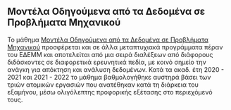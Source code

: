 ## Μοντέλα Οδηγούμενα από τα Δεδομένα σε Προβλήματα Μηχανικού

Το μάθημα [Μοντέλα Οδηγούμενα από τα Δεδομένα σε Προβλήματα Μηχανικού](https://dsml.ece.ntua.gr/studies/courses/montela-odegoymena-apo-ta-dedomena-se-problemata-mechanikoy) προσφέρεται και σε άλλα μεταπτυχιακά προγράμματα πέραν του ΕΔΕΜΜ και αποτελείται από μια σειρά διαλέξεων από διάφορους διδάσκοντες σε διαφορετικά ερευνητικά πεδία, με κοινό σημείο την ανάγκη για απόκτηση και ανάλυση δεδομένων. Κατά τα ακαδ. έτη 2020 - 2021 και 2021 - 2022 το μάθημα βαθμολογήθηκε αυστηρά βάσει των τριών ατομικών εργασιών που ανατέθηκαν κατά τη διάρκεια του εξαμήνου, μέσω ολιγόλεπτης προφορικής εξέτασης στο περιεχόμενό τους.

